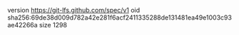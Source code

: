 version https://git-lfs.github.com/spec/v1
oid sha256:69de38d009d782a42e281f6acf2411335288de131481ea49e1003c93ae42266a
size 1298
